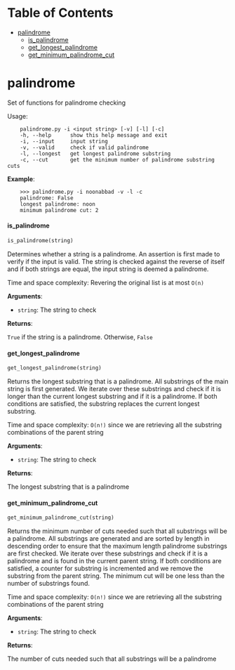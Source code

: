 # Table of Contents

* [palindrome](#palindrome)
  * [is\_palindrome](#palindrome.is_palindrome)
  * [get\_longest\_palindrome](#palindrome.get_longest_palindrome)
  * [get\_minimum\_palindrome\_cut](#palindrome.get_minimum_palindrome_cut)

<a name="palindrome"></a>
# palindrome

Set of functions for palindrome checking

Usage:
```
    palindrome.py -i <input string> [-v] [-l] [-c]
    -h, --help      show this help message and exit
    -i, --input     input string
    -v, --valid     check if valid palindrome
    -l, --longest   get longest palindrome substring
    -c, --cut       get the minimum number of palindrome substring cuts
```

**Example**:

```
    >>> palindrome.py -i noonabbad -v -l -c
    palindrome: False
    longest palindrome: noon
    minimum palindrome cut: 2
```

<a name="palindrome.is_palindrome"></a>
#### is\_palindrome

```python
is_palindrome(string)
```

Determines whether a string is a palindrome. An assertion is first made to verify if the input is valid.
The string is checked against the reverse of itself and if both strings are equal, the input string is deemed
a palindrome.

Time and space complexity: Revering the original list is at most `O(n)`

**Arguments**:

- `string`: The string to check

**Returns**:

`True` if the string is a palindrome. Otherwise, `False`

<a name="palindrome.get_longest_palindrome"></a>
#### get\_longest\_palindrome

```python
get_longest_palindrome(string)
```

Returns the longest substring that is a palindrome. All substrings of the main string is first generated.
We iterate over these substrings and check if it is longer than the current longest substring and
if it is a palindrome. If both conditions are satisfied, the substring replaces the current longest substring.

Time and space complexity: `O(n!)` since we are retrieving all the substring combinations of the parent string

**Arguments**:

- `string`: The string to check

**Returns**:

The longest substring that is a palindrome

<a name="palindrome.get_minimum_palindrome_cut"></a>
#### get\_minimum\_palindrome\_cut

```python
get_minimum_palindrome_cut(string)
```

Returns the minimum number of cuts needed such that all substrings will be a palindrome.
All substrings are generated and are sorted by length in descending order to ensure that the maximum length
palindrome substrings are first checked. We iterate over these substrings and check if it is a palindrome and is
found in the current parent string. If both conditions are satisfied, a counter for substring is incremented and we
remove the substring from the parent string. The minimum cut will be one less than the number of substrings found.

Time and space complexity: `O(n!)` since we are retrieving all the substring combinations of the parent string

**Arguments**:

- `string`: The string to check

**Returns**:

The number of cuts needed such that all substrings will be a palindrome

